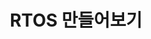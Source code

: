 ---
title: "RTOS 만들어보기"
layout: category
permalink: /categories/os
taxonomy: OS
author_profile: true
sidebar_main: true
---